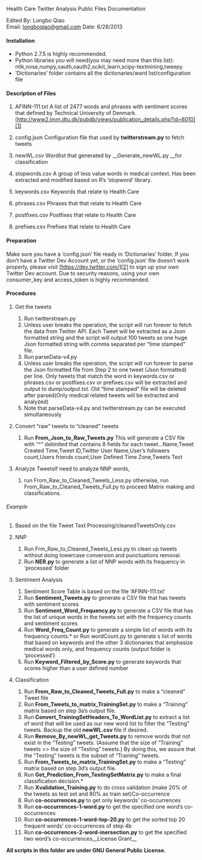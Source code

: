 Health Care Twitter Analysis Public Files Documentation

Edited By: Longbo Qiao	
Email: longboqiao@gmail.com	
Date:  6/28/2013	

#### Installation
-	Python 2.7.5 is highly recommended.
-	Python libraries you will need(you may need more than this list): ntlk,nose,numpy,oauth,oauth2,scikit_learn,scipy-textmining,tweepy
-	‘Dictionaries’ folder contains all the dictionaries/word list/configuration file

#### Description of Files

1.	AFINN-111.txt
	A list of 2477 words and phrases with sentiment scores that defined by Technical University of Denmark. [http://www2.imm.dtu.dk/pubdb/views/publication_details.php?id=6010][1]

2.	config.json
Configuration file that used by __twitterstream.py__ to fetch tweets

3.	newWL.csv
Wordlist that generated by __Generate_newWL.py __for classification

4.	stopwords.csv
A group of less value words in medical context. Has been extracted and modified based on R’s ‘stopword’ library.

5.	keywords.csv
Keywords that relate to Health Care

6.	phrases.csv
Phrases that that relate to Health Care

7.	postfixes.csv
Postfixes that relate to Health Care

8.	prefixes.csv
Prefixes that relate to Health Care

#### Preparation
Make sure you have a ‘config.json’ file ready in ‘Dictionaries’ folder. If you don’t have a Twitter Dev Account yet, or the ‘config.json’ file doesn’t work properly, please visit [https://dev.twitter.com/][2] to sign up your own Twitter Dev account. Due to security reasons, using your own consumer_key and access_token is highly recommended.

#### Procedures
1.	Get the tweets 
	1.	Run twitterstream.py
	2.	Unless user breaks the operation, the script will run forever to fetch the data from Twitter API. Each Tweet will be extracted as a Json formatted string and the script will output 100 tweets as one huge Json formatted string with comma separated per “time stamped” file.
	3.	Run parseData-v4.py
	4.	Unless user breaks the operation, the script will run forever to parse the Json formatted file from Step 2 to one tweet (Json formatted) per line. Only tweets that match the word in keywords.csv or phrases.csv or postfixes.csv or prefixes.csv will be extracted and output to dump/output.txt. Old “time stamped” file will be deleted after parsed(Only medical related tweets will be extracted and analyzed)
	5.	Note that parseData-v4.py and twitterstream.py can be executed simultaneously

2.	Convert “raw” tweets to “cleaned” tweets
	1.	Run __From_Json_to_Raw_Tweets.py__ This will generate a CSV file with “^” delimited that contains 8 fields for each tweet…Name,Tweet Created Time,Tweet ID,Twitter User Name,User’s followers count,Users friends count,User Defined Time Zone,Tweets Text

3.	Analyze TweetsIf need to analyze NNP words, 
	1.	run From_Raw_to_Cleaned_Tweets_Less.py otherwise, run From_Raw_to_Cleaned_Tweets_Full.py to proceed Matrix making and classifications.

###### Example
1.	Based on the file Tweet Text Processing/cleanedTweetsOnly.csv

1.	NNP
	1.	Run Frm_Raw_to_Cleaned_Tweets_Less.py to clean up tweets without doing lowercase conversion and punctuations removal.
	2.	Run __NER.py__ to generate a list of NNP words with its frequency in ‘processed’ folder

2.	Sentiment Analysis
	1.	Sentiment Score Table is based on the file ‘AFINN-111.txt’
	2.	Run __Sentiment_Tweets.py__ to generate a CSV file that has tweets with sentiment scores
	3.	Run __Sentiment_Word_Frequency.py__ to generate a CSV file that has the list of unique words in the tweets set with the frequency counts and sentiment scores
	4.	Run __Word_Freq_Count.py__ to generate a simple list of words with its frequency counts.* or Run wordCount.py to generate s list of words that based on keywords and the other 3 dictionaries that emphasize medical words only, and frequency counts (output folder is ‘processed’)
	5.	Run __Keyword_Filtered_by_Score.py__ to generate keywords that scores higher than a user defined number

3.	Classification
	1.	Run __From_Raw_to_Cleaned_Tweets_Full.py__ to make a “cleaned” Tweet file
	2.	Run __From_Tweets_to_matrix_TrainingSet.py__ to make a “Training” matrix based on step 3a’s output file.
	3.	Run __Convert_TrainingSetHeaders_To_WordList.py__ to extract a list of word that will be used as our new word list to filter the “Testing” tweets. Backup the old __newWL.csv__ file if desired.
	4.	Run __Remove_By_newWL_get_Tweets.py__ to remove words that not exist in the “Testing” tweets. (Assume that the size of “Training” tweets >> the size of “Testing” tweets.) By doing this, we assure that the “Testing” tweets is the subset of “Training” tweets.
	5.	Run __From_Tweets_to_matrix_TrainingSet.py__ to make a “Testing” matrix based on step 3d’s output file.
	6.	Run __Get_Prediction_From_TestingSetMatrix.py__ to make a final classification decision.* 
	7.	Run __Xvalidation_Training.py__ to do cross validation (make 20% of the tweets as test set and 80% as train set)Co-occurrence
	8.	Run __co-occurrences.py__ to get only keywords’ co-occurrences
	9.	Run __co-occurrences-1-word.py__ to get the specified one word’s  co-occurrences
	10.	Run __co-occurrences-1-word-top-20.py__ to get the sorted top 20 frequent words’ co-occurrences of  step 4b
	11.	Run __co-occurrences-2-word-inersection.py__ to get the specified two word’s co-occurrences__License Grant__

__All scripts in this folder are under GNU General Public License.__


  [1]: http://www2.imm.dtu.dk/pubdb/views/publication_details.php?id=6010
  [2]: https://dev.twitter.com/
